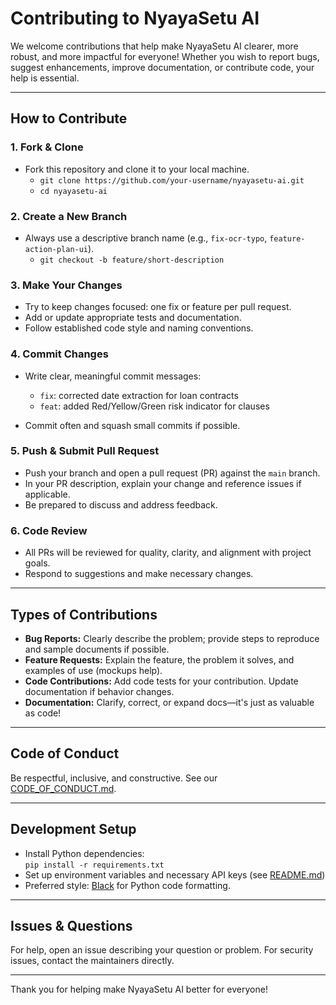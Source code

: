 # Contributing to NyayaSetu AI

We welcome contributions that help make NyayaSetu AI clearer, more robust, and more impactful for everyone! Whether you wish to report bugs, suggest enhancements, improve documentation, or contribute code, your help is essential.

---

## How to Contribute

### 1. Fork & Clone
- Fork this repository and clone it to your local machine.
    - `git clone https://github.com/your-username/nyayasetu-ai.git`
    - `cd nyayasetu-ai`

### 2. Create a New Branch
- Always use a descriptive branch name (e.g., `fix-ocr-typo`, `feature-action-plan-ui`).
    - `git checkout -b feature/short-description`

### 3. Make Your Changes
- Try to keep changes focused: one fix or feature per pull request.
- Add or update appropriate tests and documentation.
- Follow established code style and naming conventions.

### 4. Commit Changes
- Write clear, meaningful commit messages:
    - `fix`: corrected date extraction for loan contracts
    - `feat`: added Red/Yellow/Green risk indicator for clauses

- Commit often and squash small commits if possible.

### 5. Push & Submit Pull Request
- Push your branch and open a pull request (PR) against the `main` branch.
- In your PR description, explain your change and reference issues if applicable.
- Be prepared to discuss and address feedback.

### 6. Code Review
- All PRs will be reviewed for quality, clarity, and alignment with project goals.
- Respond to suggestions and make necessary changes.

---

## Types of Contributions

- **Bug Reports:** Clearly describe the problem; provide steps to reproduce and sample documents if possible.
- **Feature Requests:** Explain the feature, the problem it solves, and examples of use (mockups help).
- **Code Contributions:** Add code tests for your contribution. Update documentation if behavior changes.
- **Documentation:** Clarify, correct, or expand docs—it's just as valuable as code!

---

## Code of Conduct

Be respectful, inclusive, and constructive. See our [CODE_OF_CONDUCT.md](./CODE_OF_CONDUCT.md).

---

## Development Setup

- Install Python dependencies:  
`pip install -r requirements.txt`
- Set up environment variables and necessary API keys (see [README.md](./README.md))
- Preferred style: [Black](https://github.com/psf/black) for Python code formatting.

---

## Issues & Questions

For help, open an issue describing your question or problem. For security issues, contact the maintainers directly.

---

Thank you for helping make NyayaSetu AI better for everyone!
